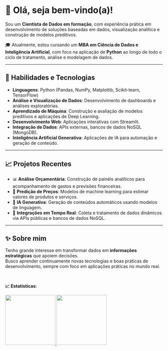 # 👋 Olá, seja bem-vindo(a)!

Sou um **Cientista de Dados em formação**, com experiência prática em desenvolvimento de soluções baseadas em dados, visualização analítica e construção de modelos preditivos.

🎓 Atualmente, estou cursando um **MBA em Ciência de Dados e Inteligência Artificial**, com foco na aplicação de **Python** ao longo de todo o ciclo de tratamento, análise e modelagem de dados.

---

## 🚀 Habilidades e Tecnologias

- **Linguagens**: Python (Pandas, NumPy, Matplotlib, Scikit-learn, TensorFlow)
- **Análise e Visualização de Dados**: Desenvolvimento de dashboards e análises exploratórias.
- **Aprendizado de Máquina**: Construção e avaliação de modelos preditivos e aplicações de Deep Learning.
- **Desenvolvimento Web**: Aplicações interativas com Streamlit.
- **Integração de Dados**: APIs externas, bancos de dados NoSQL (MongoDB).
- **Inteligência Artificial Generativa**: Aplicações de IA para automação e geração de conteúdo.

---

## 📈 Projetos Recentes

- 📊 **Análise Orçamentária**: Construção de painéis analíticos para acompanhamento de gastos e previsões financeiras.
- 🚗 **Predição de Preços**: Modelos de machine learning para estimar valores de produtos e serviços.
- 🤖 **IA Generativa**: Geração de conteúdos automáticos usando modelos de linguagem.
- 🔗 **Integrações em Tempo Real**: Coleta e tratamento de dados dinâmicos via APIs públicas e bancos de dados NoSQL.

---

## ✨ Sobre mim

Tenho grande interesse em transformar dados em **informações estratégicas** que apoiem decisões.  
Busco aprender continuamente novas tecnologias e boas práticas de desenvolvimento, sempre com foco em aplicações práticas no mundo real.

 <br>

<b> :chart_with_upwards_trend: Estatísticas</b>:

<a href="https://github.com/GentilRibeiro">
  <img height="160em" src="https://github-readme-stats.vercel.app/api?username=aniziolimasn&show_icons=true&theme=dark&include_commits=true&cache_seconds=900"/>
</a>

<a href="https://github.com/GentilRibeiro">
  <img height="160em" src="https://github-readme-stats.vercel.app/api/top-langs/?username=aniziolimasn&layout=compact&langs_count=8&theme=dark&cache_seconds=900"/>
</a>


<br></br>

